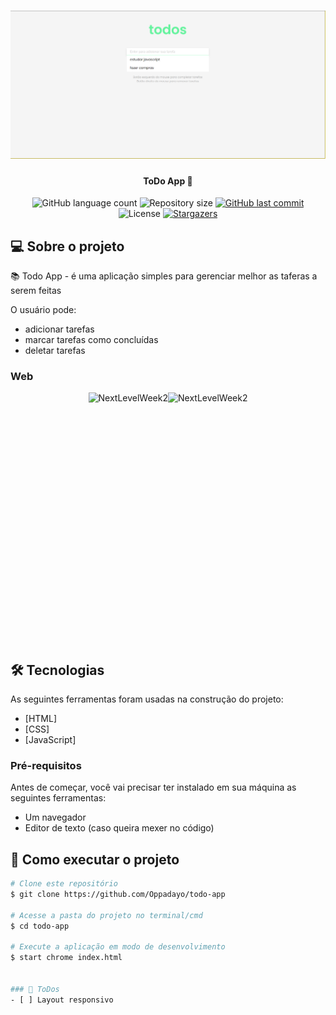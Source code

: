 <h1 align="center">
    <img alt="ToDoApp" title="#ToDoApp" src="./assets/hero.png" />
</h1>

<h4 align="center"> 
	ToDo App 📝
</h4>

<p align="center">
  <img alt="GitHub language count" src="https://img.shields.io/github/languages/count/Oppadayo/todo-app?color=%2304D361">

  <img alt="Repository size" src="https://img.shields.io/github/repo-size/Oppadayo/todo-app">	
  
  <a href="https://github.com/Oppadayo/todo-app/commits/master">
    <img alt="GitHub last commit" src="https://img.shields.io/github/last-commit/Oppadayo/todo-app">
  </a>

  <img alt="License" src="https://img.shields.io/badge/license-MIT-brightgreen">
   <a href="https://github.com/Oppadayo/todo-app/stargazers">
    <img alt="Stargazers" src="https://img.shields.io/github/stars/Oppadayo/todo-app?style=social">
  </a>
</p>


## 💻 Sobre o projeto

📚 Todo App - é uma aplicação simples para gerenciar melhor as taferas a serem feitas

O usuário pode:
- adicionar tarefas
- marcar tarefas como concluídas 
- deletar tarefas



### Web

<p align="center" style="display: flex; align-items: flex-start; justify-content: center;">
  <img alt="NextLevelWeek2" title="#NextLevelWeek2" src="./assets/proffycadastro.gif" height="400px">

  <img alt="NextLevelWeek2" title="#NextLevelWeek2" src="./assets/proffybuscar.gif" height="400px">
</p>

## 🛠 Tecnologias

As seguintes ferramentas foram usadas na construção do projeto:

- [HTML]
- [CSS]
- [JavaScript]

### Pré-requisitos

Antes de começar, você vai precisar ter instalado em sua máquina as seguintes ferramentas:
- Um navegador
- Editor de texto (caso queira mexer no código)

## 🚀 Como executar o projeto

```bash
# Clone este repositório
$ git clone https://github.com/Oppadayo/todo-app

# Acesse a pasta do projeto no terminal/cmd
$ cd todo-app

# Execute a aplicação em modo de desenvolvimento
$ start chrome index.html


### 📝 ToDos
- [ ] Layout responsivo


